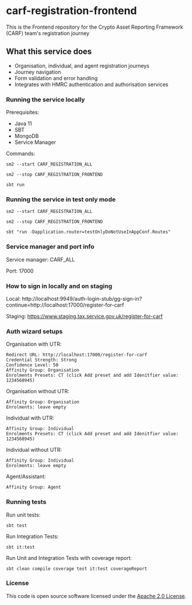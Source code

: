 # carf-registration-frontend

This is the Frontend repository for the Crypto Asset Reporting Framework (CARF) team's registration journey

## What this service does
- Organisation, individual, and agent registration journeys
- Journey navigation
- Form validation and error handling
- Integrates with HMRC authentication and authorisation services

### Running the service locally

Prerequisites:
- Java 11
- SBT
- MongoDB
- Service Manager

Commands:
```
sm2 --start CARF_REGISTRATION_ALL
```
```
sm2 --stop CARF_REGISTRATION_FRONTEND 
```
```
sbt run
```

### Running the service in test only mode
```
sm2 --start CARF_REGISTRATION_ALL
```
```
sm2 --stop CARF_REGISTRATION_FRONTEND
```
```
sbt "run -Dapplication.router=testOnlyDoNotUseInAppConf.Routes"
```

### Service manager and port info

Service manager: CARF_ALL

Port: 17000

### How to sign in locally and on staging

Local: 
http://localhost:9949/auth-login-stub/gg-sign-in?continue=http://localhost:17000/register-for-carf

Staging:
https://www.staging.tax.service.gov.uk/register-for-carf

### Auth wizard setups
Organisation with UTR:
```
Redirect URL: http://localhost:17000/register-for-carf
Credential Strength: Strong
Confidence Level: 50
Affinity Group: Organisation
Enrolments Presets: CT (click Add preset and add Idenitfier value: 1234568945)
```

Organisation without UTR:
```
Affinity Group: Organisation
Enrolments: leave empty
```

Individual with UTR:
```
Affinity Group: Individual
Enrolments Presets: CT (click Add preset and add Idenitfier value: 1234568945)
```


Individual without UTR:
```
Affinity Group: Individual
Enrolments: leave empty
```

Agent/Assistant:
```
Affinity Group: Agent
```

### Running tests
Run unit tests:
```
sbt test
```
Run Integration Tests:
```
sbt it:test
```
Run Unit and Integration Tests with coverage report:
```
sbt clean compile coverage test it:test coverageReport
```
### License

This code is open source software licensed under the [Apache 2.0 License]("http://www.apache.org/licenses/LICENSE-2.0.html").